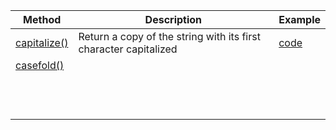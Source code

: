 | Method            | Description | Example |
| ----------------- | ----------- | ----------- |
| [capitalize()](https://docs.python.org/3/library/stdtypes.html#str.capitalize)   | Return a copy of the string with its first character capitalized | [code](https://github.com/kawai8/python_note/blob/main/capitalize_method.py) |
| [casefold()]() |  |  |
| []() |  |  |
| []() |  |  |
| []() |  |  |
| []() |  |  |
| []() |  |  |
| []() |  |  |
| []() |  |  |
| []() |  |  |
| []() |  |  |
| []() |  |  |
| []() |  |  |
| []() |  |  |

